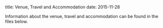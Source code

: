 title: Venue, Travel and Accommodation 
date: 2015-11-28 

Information about the venue, travel and accommodation can be found in the files below.